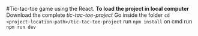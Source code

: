 #Tic-tac-toe game using the React.
**To load the project in local computer**
Download the complete *tic-tac-toe-project*
Go inside the folder `cd <project-location-path>/tic-tac-toe-project`
run ```npm install``` on cmd
run ```npm run dev```
